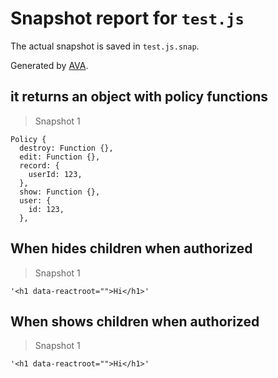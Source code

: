 # Snapshot report for `test.js`

The actual snapshot is saved in `test.js.snap`.

Generated by [AVA](https://ava.li).

## it returns an object with policy functions

> Snapshot 1

    Policy {
      destroy: Function {},
      edit: Function {},
      record: {
        userId: 123,
      },
      show: Function {},
      user: {
        id: 123,
      },
    

## When hides children when authorized

> Snapshot 1

    '<h1 data-reactroot="">Hi</h1>'

## When shows children when authorized

> Snapshot 1

    '<h1 data-reactroot="">Hi</h1>'